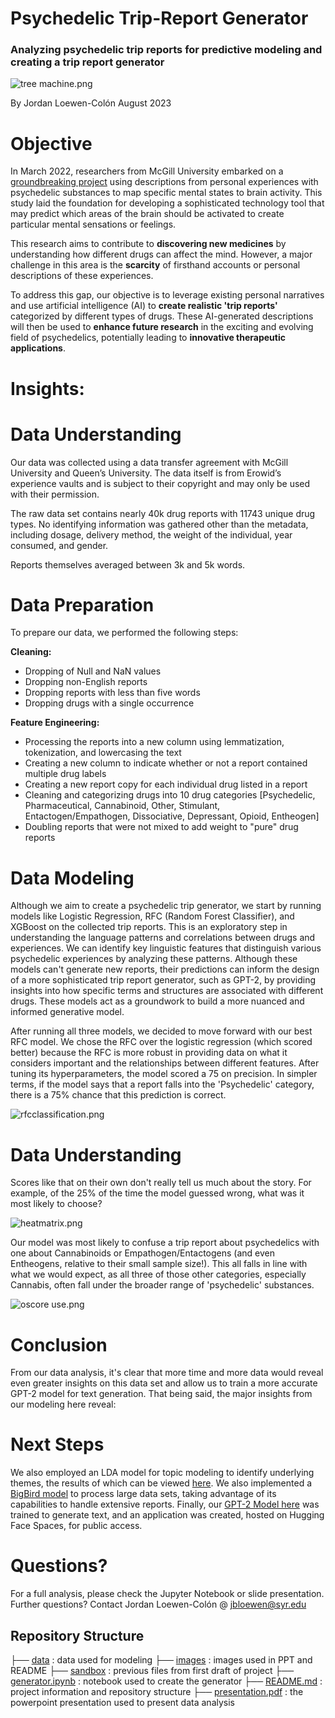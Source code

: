 # Psychedelic Trip-Report Generator
### Analyzing psychedelic trip reports for predictive modeling and creating a trip report generator

![tree machine.png](https://github.com/jbloewencolon/Psychedelic-Trip-Generator/blob/main/Images/trip%20generator%201.png)
    
By Jordan Loewen-Colón August 2023

# Objective

In March 2022, researchers from McGill University embarked on a [groundbreaking project](https://www.mcgill.ca/neuro/channels/news/largest-ever-psychedelics-study-maps-changes-conscious-awareness-neurotransmitter-systems-338389) using descriptions from personal experiences with psychedelic substances to map specific mental states to brain activity. This study laid the foundation for developing a sophisticated technology tool that may predict which areas of the brain should be activated to create particular mental sensations or feelings.

This research aims to contribute to **discovering new medicines** by understanding how different drugs can affect the mind. However, a major challenge in this area is the **scarcity** of firsthand accounts or personal descriptions of these experiences.

To address this gap, our objective is to leverage existing personal narratives and use artificial intelligence (AI) to **create realistic 'trip reports'** categorized by different types of drugs. These AI-generated descriptions will then be used to **enhance future research** in the exciting and evolving field of psychedelics, potentially leading to **innovative therapeutic applications**.

# Insights:


# Data Understanding
Our data was collected using a data transfer agreement with McGill University and Queen’s University. The data itself is from Erowid’s experience vaults and is subject to their copyright and may only be used with their permission. 

The raw data set contains nearly 40k drug reports with 11743 unique drug types. No identifying information was gathered other than the metadata, including dosage, delivery method, the weight of the individual, year consumed, and gender.

Reports themselves averaged between 3k and 5k words.

# Data Preparation
To prepare our data, we performed the following steps:

**Cleaning:**
* Dropping of Null and NaN values
* Dropping non-English reports
* Dropping reports with less than five words
* Dropping drugs with a single occurrence

**Feature Engineering:**
* Processing the reports into a new column using lemmatization, tokenization, and lowercasing the text
* Creating a new column to indicate whether or not a report contained multiple drug labels
* Creating a new report copy for each individual drug listed in a report
* Cleaning and categorizing drugs into 10 drug categories  [Psychedelic, Pharmaceutical, Cannabinoid, Other, Stimulant, Entactogen/Empathogen, Dissociative, Depressant, Opioid, Entheogen]
* Doubling reports that were not mixed to add weight to "pure" drug reports

# Data Modeling

Although we aim to create a psychedelic trip generator, we start by running models like Logistic Regression, RFC (Random Forest Classifier), and XGBoost on the collected trip reports. This is an exploratory step in understanding the language patterns and correlations between drugs and experiences. We can identify key linguistic features that distinguish various psychedelic experiences by analyzing these patterns. Although these models can't generate new reports, their predictions can inform the design of a more sophisticated trip report generator, such as GPT-2, by providing insights into how specific terms and structures are associated with different drugs. These models act as a groundwork to build a more nuanced and informed generative model.

After running all three models, we decided to move forward with our best RFC model. We chose the RFC over the logistic regression (which scored better) because the RFC is more robust in providing data on what it considers important and the relationships between different features. After tuning its hyperparameters, the model scored a 75 on precision. In simpler terms, if the model says that a report falls into the 'Psychedelic' category, there is a 75% chance that this prediction is correct.

![rfcclassification.png](https://github.com/jbloewencolon/Psychedelic-Trip-Generator/blob/main/Images/RFC%20Classification%20Report.PNG)

# Data Understanding

Scores like that on their own don't really tell us much about the story. For example, of the 25% of the time the model guessed wrong, what was it most likely to choose?

![heatmatrix.png](https://github.com/jbloewencolon/Psychedelic-Trip-Generator/blob/main/Images/heatmatrix.png)

Our model was most likely to confuse a trip report about psychedelics with one about Cannabinoids or Empathogen/Entactogens (and even Entheogens, relative to their small sample size!). This all falls in line with what we would expect, as all three of those other categories, especially Cannabis, often fall under the broader range of 'psychedelic' substances.

![oscore use.png]()


# Conclusion

From our data analysis, it's clear that more time and more data would reveal even greater insights on this data set and allow us to train a more accurate GPT-2 model for text generation. That being said, the major insights from our modeling here reveal:


# Next Steps

We also employed an LDA model for topic modeling to identify underlying themes, the results of which can be viewed [here](https://github.com/jbloewencolon/Psychedelic-Trip-Generator/blob/main/Sandbox/LDA%20Final.ipynb). We also implemented a [BigBird model](https://github.com/jbloewencolon/Psychedelic-Trip-Generator/blob/main/Sandbox/BigBird.ipynb) to process large data sets, taking advantage of its capabilities to handle extensive reports. Finally, our [GPT-2 Model here](https://github.com/jbloewencolon/Psychedelic-Trip-Generator/blob/main/Sandbox/GPT_2_Text_Generator.ipynb) was trained to generate text, and an application was created, hosted on Hugging Face Spaces, for public access.

# Questions?
For a full analysis, please check the Jupyter Notebook or slide presentation.
Further questions? Contact Jordan Loewen-Colón @ jbloewen@syr.edu

## Repository Structure


├── [data](https://github.com/jbloewencolon/Psychedelic-Trip-Generator/tree/main/Data) : data used for modeling
├── [images](https://github.com/jbloewencolon/Psychedelic-Trip-Generator/tree/main/Images) : images used in PPT and README
├── [sandbox](https://github.com/jbloewencolon/Psychedelic-Trip-Generator/tree/main/Sandbox) : previous files from first draft of project
├── [generator.ipynb]() : notebook used to create the generator
├── [README.md](https://github.com/jbloewencolon/Psychedelic-Trip-Generator/blob/main/README.md) : project information and repository structure
├── [presentation.pdf]() : the powerpoint presentation used to present data analysis

